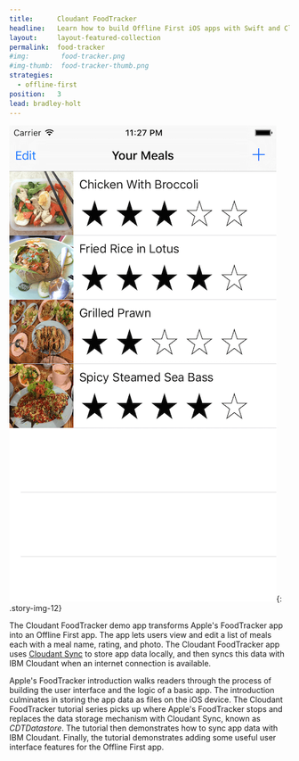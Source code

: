 ```yaml
---
title:      Cloudant FoodTracker
headline:   Learn how to build Offline First iOS apps with Swift and Cloudant Sync.
layout:     layout-featured-collection
permalink:  food-tracker
#img:        food-tracker.png
#img-thumb:  food-tracker-thumb.png
strategies: 
  - offline-first
position:	3
lead: bradley-holt
---
```


![Screen shot of the Cloudant FoodTrackerdemo app.](/img/food-tracker.png "The Cloudant FoodTracker demo app"){: .story-img-12}

The Cloudant FoodTracker demo app transforms Apple's FoodTracker app into an Offline First app. The app lets users view and edit a list of meals each with a meal name, rating, and photo. The Cloudant FoodTracker app uses [Cloudant Sync](https://github.com/cloudant/CDTDatastore) to store app data locally, and then syncs this data with IBM Cloudant when an internet connection is available.

Apple's FoodTracker introduction walks readers through the process of building the user interface and the logic of a basic app. The introduction culminates in storing the app data as files on the iOS device. The Cloudant FoodTracker tutorial series picks up where Apple's FoodTracker stops and replaces the data storage mechanism with Cloudant Sync, known as *CDTDatastore*. The tutorial then demonstrates how to sync app data with IBM Cloudant. Finally, the tutorial demonstrates adding some useful user interface features for the Offline First app.
